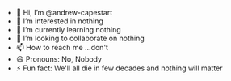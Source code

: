 - 👋 Hi, I’m @andrew-capestart
- 👀 I’m interested in nothing
- 🌱 I’m currently learning nothing
- 💞️ I’m looking to collaborate on nothing
- 📫 How to reach me ...don't
- 😄 Pronouns: No, Nobody
- ⚡ Fun fact: We'll all die in few decades and nothing will matter

<!---
andrew-capestart/andrew-capestart is a ✨ special ✨ repository because its `README.md` (this file) appears on your GitHub profile.
You can click the Preview link to take a look at your changes.
--->
